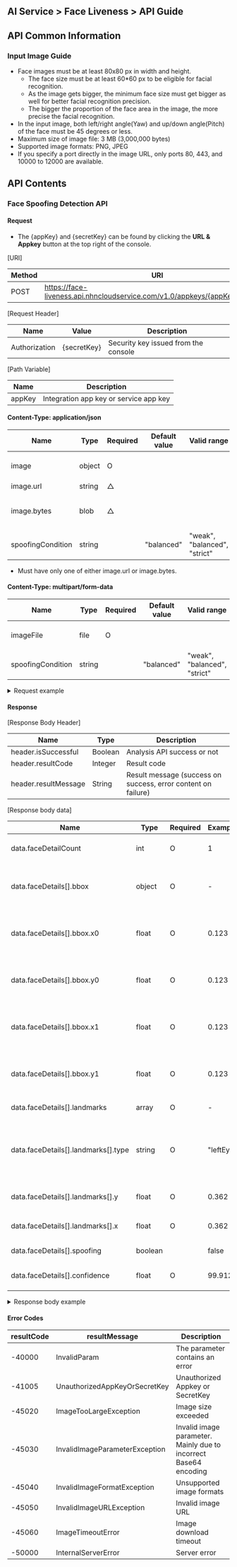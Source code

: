 ## AI Service > Face Liveness > API Guide

## API Common Information

### Input Image Guide

* Face images must be at least 80x80 px in width and height.
    * The face size must be at least 60\*60 px to be eligible for facial recognition.
    * As the image gets bigger, the minimum face size must get bigger as well for better facial recognition precision.
    * The bigger the proportion of the face area in the image, the more precise the facial recognition.
* In the input image, both left/right angle(Yaw) and up/down angle(Pitch) of the face must be 45 degrees or less.
* Maximum size of image file: 3 MB (3,000,000 bytes)
* Supported image formats: PNG, JPEG
* If you specify a port directly in the image URL, only ports 80, 443, and 10000 to 12000 are available.

## API Contents

### Face Spoofing Detection API

#### Request

* The {appKey} and {secretKey} can be found by clicking the **URL & Appkey** button at the top right of the console.

[URI]

| Method  | URI                                                                        |
|------|----------------------------------------------------------------------------|
| POST | https://face-liveness.api.nhncloudservice.com/v1.0/appkeys/{appKey}/spoofing |

[Request Header]

| Name            | Value           | Description              |
|---------------|-------------|-----------------|
| Authorization | {secretKey} | Security key issued from the console |

[Path Variable]

| Name | Description |
| --- | --- |
| appKey | Integration app key or service app key |

#### Content-Type: application/json

| Name | Type | Required | Default value | Valid range | Examples | Description |
| --- | --- | --- | --- | --- | --- | --- |
| image | object | O |  |  | - | Image used for face detection |
| image.url | string | △ |  |  | "https://..." | Image URL |
| image.bytes | blob | △ |  |  | "/0j3Ohdk==..." | Base64-encoded Image bytes |
| spoofingCondition | string |  | "balanced" |  "weak", "balanced", "strict" | "balanced" | Spoofing detection sensitivity |

* Must have only one of either image.url or image.bytes.

#### Content-Type: multipart/form-data

| Name | Type | Required | Default value | Valid range | Examples | Description |
| --- | --- | --- | --- | --- | --- | --- |
| imageFile | file | O |  | | image.png | Image files for face detection | 
| spoofingCondition | string |  | "balanced" |  "weak", "balanced", "strict" | "balanced" | Spoofing detection sensitivity |

<details>
<summary>Request example</summary>

``` shell
curl -X POST 'https://face-liveness.api.nhncloudservice.com/v1.0/appkeys/{appKey}/spoofing' \
-H 'Authorization: {secretKey}' \
-H 'Content-Type: application/json;charset=UTF-8' \
-d '{
    "image": {
        "url":"https://..."
    }
}'
```

``` shell
curl -X POST 'https://face-liveness.api.nhncloudservice.com/v1.0/appkeys/{appKey}/spoofing' \
-H 'Authorization: {secretKey}' \
-F imageFile=@image.png
```

</details>

#### Response

[Response Body Header]

| Name            | Type      | Description                               |
|---------------|---------|----------------------------------|
| header.isSuccessful  | Boolean | Analysis API success or not                     |
| header.resultCode    | Integer | Result code                            |
| header.resultMessage | String  | Result message (success on success, error content on failure) |

[Response body data]

| Name | Type | Required | Examples | Description |
| --- | --- | --- | --- | --- |
| data.faceDetailCount | int | O | 1 | Number of faces recognized |
| data.faceDetails[].bbox | object | O | - | Bounding box information of a face detected in the image |
| data.faceDetails[].bbox.x0 | float | O | 0.123 | x0 coordinates of the face box detected in the image |
| data.faceDetails[].bbox.y0 | float | O | 0.123 | y0 coordinates of the face box detected in the image |
| data.faceDetails[].bbox.x1 | float | O | 0.123 | x1 coordinates of the face box detected in the image |
| data.faceDetails[].bbox.y1 | float | O | 0.123 | y1 coordinates of the face box detected in the image |
| data.faceDetails[].landmarks | array | O | - | Facial characteristics |
| data.faceDetails[].landmarks[].type | string | O | "leftEye" | List of valid values:<br>"leftEye", "rightEye", "nose", "leftLip", "rightLip" |
| data.faceDetails[].landmarks[].y | float | O | 0.362 | y coordinate of the facial characteristic |
| data.faceDetails[].landmarks[].x | float | O | 0.362 | x coordinate of the facial characteristic |
| data.faceDetails[].spoofing | boolean |  | false | Face spoofing or not |
| data.faceDetails[].confidence | float | O | 99.9123 | Face recognition confidence |

<details>
<summary>Response body example</summary>

```json
{
    "header": {
        "isSuccessful": true,
        "resultCode": 0,
        "resultMessage": "Success"
    },
    "data": {
        "faceDetailCount": 1,
        "faceDetails": [
            {
                "bbox": {
                    "x0": 0.08727272727272728,
                    "y0": 0.29333333333333333,
                    "x1": 0.24363636363636362,
                    "y1": 0.6213333333333333
                },
                "landmarks": [
                    {
                        "type": "leftEye",
                        "x": 0.1290909090909091,
                        "y": 0.4266666666666667
                    },
                    {
                        "type": "rightEye",
                        "x": 0.2018181818181818,
                        "y": 0.432
                    },
                    {
                        "type": "nose",
                        "x": 0.16545454545454547,
                        "y": 0.49333333333333335
                    },
                    {
                        "type": "leftLip",
                        "x": 0.13818181818181818,
                        "y": 0.5546666666666666
                    },
                    {
                        "type": "rightLip",
                        "x": 0.19272727272727272,
                        "y": 0.56
                    }
                ],
                "spoofing": true,
                "confidence": 0.997854
            }
        ]
    }
}
```
</details>

#### Error Codes

| resultCode | resultMessage | Description |
| ---------- | ------------- | --- |
| -40000 | InvalidParam | The parameter contains an error |
| -41005 | UnauthorizedAppKeyOrSecretKey | Unauthorized Appkey or SecretKey |
| -45020 | ImageTooLargeException | Image size exceeded |
| -45030 | InvalidImageParameterException | Invalid image parameter. Mainly due to incorrect Base64 encoding |
| -45040 | InvalidImageFormatException | Unsupported image formats |
| -45050 | InvalidImageURLException | Invalid image URL |
| -45060 | ImageTimeoutError | Image download timeout |
| -50000 | InternalServerError | Server error |